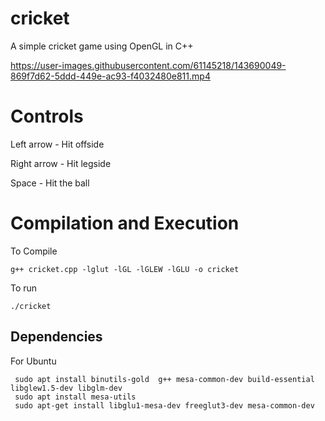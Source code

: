 # cricket
A simple cricket game using OpenGL in C++

https://user-images.githubusercontent.com/61145218/143690049-869f7d62-5ddd-449e-ac93-f4032480e811.mp4

# Controls

Left arrow - Hit offside

Right arrow - Hit legside

Space - Hit the ball


# Compilation and Execution
To Compile
```
g++ cricket.cpp -lglut -lGL -lGLEW -lGLU -o cricket
```
To run
```
./cricket
```

## Dependencies
For Ubuntu
```
 sudo apt install binutils-gold  g++ mesa-common-dev build-essential libglew1.5-dev libglm-dev
 sudo apt install mesa-utils
 sudo apt-get install libglu1-mesa-dev freeglut3-dev mesa-common-dev
```

